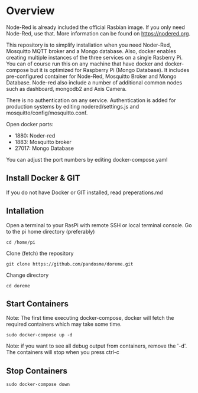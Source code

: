 # Overview
Node-Red is already included the official Rasbian image.  If you only need Node-Red, use that.  More information can be found on https://nodered.org.  

This repository is to simplify installation when you need Noder-Red, Mosquitto MQTT broker and a Mongo database.  Also, docker enables creating multiple instances of the three services on a single Rasberry Pi.  You can of course run this on any machine that have docker and docker-compose but it is optimized for Raspberry Pi (Mongo Database).  It includes pre-configured container for Node-Red, Mosquitto Broker and Mongo Database.  Node-red also include a number of additional common nodes such as dashboard, mongodb2 and Axis Camera.  

There is no authentication on any service.  Authentication is added for production systems by editing nodered/settings.js and mosquitto/config/mosquitto.conf.

Open docker ports:
  * 1880: Noder-red
  * 1883: Mosquitto broker
  * 27017: Mongo Database

You can adjust the port numbers by editing docker-compose.yaml 

## Install Docker & GIT
If you do not have Docker or GIT installed, read preperations.md

## Intallation
Open a terminal to your RasPi with remote SSH or local terminal console.
Go to the pi home directory (preferably) 
```
cd /home/pi
```
Clone (fetch) the repository
```
git clone https://github.com/pandosme/doreme.git 
```
Change directory
```
cd doreme
```

## Start Containers
Note: The first time executing docker-compose, docker will fetch the required containers which may take some time.
```
sudo docker-compose up -d
```
Note: if you want to see all debug output from containers, remove the '-d'.  The containers will stop when you press ctrl-c

## Stop Containers
```
sudo docker-compose down
```
